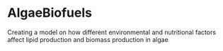 # AlgaeBiofuels
Creating a model on how different environmental and nutritional factors affect lipid production and biomass production in algae
